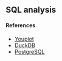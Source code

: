 ## SQL analysis






#### References
- [Youplot](https://github.com/red-data-tools/YouPlot)
- [DuckDB](https://duckdb.org/docs/api/overview)
- [PostgreSQL](https://www.postgresql.org/)